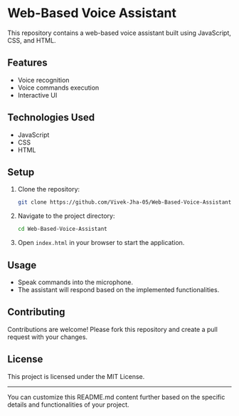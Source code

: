# Web-Based Voice Assistant

This repository contains a web-based voice assistant built using JavaScript, CSS, and HTML.

## Features

- Voice recognition
- Voice commands execution
- Interactive UI

## Technologies Used

- JavaScript
- CSS
- HTML

## Setup

1. Clone the repository:
   ```bash
   git clone https://github.com/Vivek-Jha-05/Web-Based-Voice-Assistant.git
   ```
2. Navigate to the project directory:
   ```bash
   cd Web-Based-Voice-Assistant
   ```
3. Open `index.html` in your browser to start the application.

## Usage

- Speak commands into the microphone.
- The assistant will respond based on the implemented functionalities.

## Contributing

Contributions are welcome! Please fork this repository and create a pull request with your changes.

## License

This project is licensed under the MIT License.

---

You can customize this README.md content further based on the specific details and functionalities of your project.
